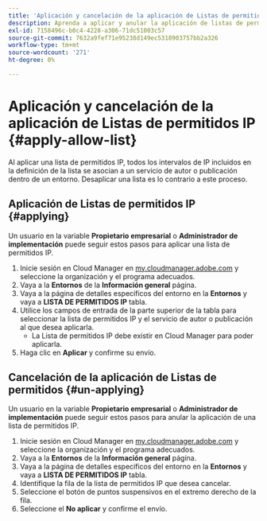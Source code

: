 ```yaml
---
title: 'Aplicación y cancelación de la aplicación de Listas de permitidos IP '
description: Aprenda a aplicar y anular la aplicación de listas de permitidos IP a entornos.
exl-id: 7158496c-b0c4-4228-a306-71dc51003c57
source-git-commit: 7632a9fef71e95238d149ec5318903757bb2a326
workflow-type: tm+mt
source-wordcount: '271'
ht-degree: 0%

---
```



# Aplicación y cancelación de la aplicación de Listas de permitidos IP {#apply-allow-list}

Al aplicar una lista de permitidos IP, todos los intervalos de IP incluidos en la definición de la lista se asocian a un servicio de autor o publicación dentro de un entorno. Desaplicar una lista es lo contrario a este proceso.

## Aplicación de Listas de permitidos IP {#applying}

Un usuario en la variable **Propietario empresarial** o **Administrador de implementación** puede seguir estos pasos para aplicar una lista de permitidos IP.

1. Inicie sesión en Cloud Manager en [my.cloudmanager.adobe.com](https://my.cloudmanager.adobe.com/) y seleccione la organización y el programa adecuados.
1. Vaya a la **Entornos** de la **Información general** página.
1. Vaya a la página de detalles específicos del entorno en la **Entornos** y vaya a **LISTA DE PERMITIDOS IP** tabla.
1. Utilice los campos de entrada de la parte superior de la tabla para seleccionar la lista de permitidos IP y el servicio de autor o publicación al que desea aplicarla.
   * La Lista de permitidos IP debe existir en Cloud Manager para poder aplicarla.
1. Haga clic en **Aplicar** y confirme su envío.

## Cancelación de la aplicación de Listas de permitidos {#un-applying}

Un usuario en la variable **Propietario empresarial** o **Administrador de implementación** puede seguir estos pasos para anular la aplicación de una lista de permitidos IP.

1. Inicie sesión en Cloud Manager en [my.cloudmanager.adobe.com](https://my.cloudmanager.adobe.com/) y seleccione la organización y el programa adecuados.
1. Vaya a la **Entornos** de la **Información general** página.
1. Vaya a la página de detalles específicos del entorno en la **Entornos** y vaya a **LISTA DE PERMITIDOS IP** tabla.
1. Identifique la fila de la lista de permitidos IP que desea cancelar.
1. Seleccione el botón de puntos suspensivos en el extremo derecho de la fila.
1. Seleccione el **No aplicar** y confirme el envío.
